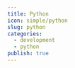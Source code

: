 ```yaml
---
title: Python
icon: simple/python
slug: python
categories:
  - development
  - python
publish: true
---
```

